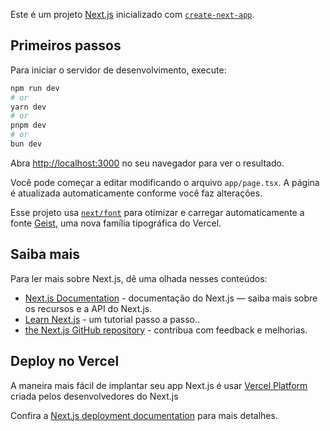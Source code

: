 Este é um projeto [Next.js](https://nextjs.org) inicializado com [`create-next-app`](https://nextjs.org/docs/app/api-reference/cli/create-next-app).

## Primeiros passos

Para iniciar o servidor de desenvolvimento, execute:

```bash
npm run dev
# or
yarn dev
# or
pnpm dev
# or
bun dev
```

Abra [http://localhost:3000](http://localhost:3000) no seu navegador para ver o resultado.

Você pode começar a editar modificando o arquivo `app/page.tsx`. A página é atualizada automaticamente conforme você faz alterações.

Esse projeto usa [`next/font`](https://nextjs.org/docs/app/building-your-application/optimizing/fonts) para otimizar e carregar automaticamente a fonte [Geist](https://vercel.com/font), uma nova família tipográfica do Vercel.

## Saiba mais

Para ler mais sobre Next.js, dê uma olhada nesses conteúdos:

- [Next.js Documentation](https://nextjs.org/docs) - documentação do Next.js — saiba mais sobre os recursos e a API do Next.js.
- [Learn Next.js](https://nextjs.org/learn) - um tutorial passo a passo..
- [the Next.js GitHub repository](https://github.com/vercel/next.js) - contribua com feedback e melhorias.

## Deploy no Vercel

A maneira mais fácil de implantar seu app Next.js é usar [Vercel Platform](https://vercel.com/new?utm_medium=default-template&filter=next.js&utm_source=create-next-app&utm_campaign=create-next-app-readme) criada pelos desenvolvedores do Next.js

Confira a [Next.js deployment documentation](https://nextjs.org/docs/app/building-your-application/deploying) para mais detalhes.
